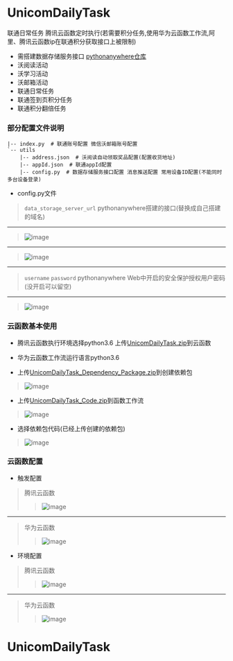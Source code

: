 # UnicomDailyTask
联通日常任务 腾讯云函数定时执行(若需要积分任务,使用华为云函数工作流,阿里、腾讯云函数ip在联通积分获取接口上被限制)

+ 需搭建数据存储服务接口 [pythonanywhere仓库](https://github.com/rhming/pythonanywhere)
+ 沃阅读活动
+ 沃学习活动
+ 沃邮箱活动
+ 联通日常任务
+ 联通签到页积分任务
+ 联通积分翻倍任务

### 部分配置文件说明
```
|-- index.py  # 联通账号配置 微信沃邮箱账号配置
`-- utils
    |-- address.json  # 沃阅读自动领取奖品配置(配置收货地址)
    |-- appId.json  # 联通appId配置
    |-- config.py  # 数据存储服务接口配置 消息推送配置 常用设备ID配置(不能同时多台设备登录)
```
+ config.py文件
> `data_storage_server_url` pythonanywhere搭建的接口(替换成自己搭建的域名)
--- ---
> ![image](https://user-images.githubusercontent.com/49028484/133171069-60857c48-8277-4b57-8972-847c5aec1cd5.png)
--- ---
> ![image](https://user-images.githubusercontent.com/49028484/133170462-293d2800-172c-47c5-b5c5-21d0f0c98c2c.png)
--- ---
> `username` `password` pythonanywhere Web中开启的安全保护授权用户密码(没开启可以留空)
--- ---
> ![image](https://user-images.githubusercontent.com/49028484/133170503-f8ec2681-e7db-4de7-9246-142a541397dd.png)


### 云函数基本使用
+ 腾讯云函数执行环境选择python3.6 上传[UnicomDailyTask.zip](https://github.com/rhming/UnicomDailyTask/releases/download/1.0/UnicomDailyTask.zip)到云函数

+ 华为云函数工作流运行语言python3.6 
+ 上传[UnicomDailyTask_Dependency_Package.zip](https://github.com/rhming/UnicomDailyTask/releases/download/1.0/UnicomDailyTask_Dependency_Package.zip)到创建依赖包
> ![image](https://user-images.githubusercontent.com/49028484/135639814-21803aff-1bd1-431e-adda-43243643bc00.png)
+ 上传[UnicomDailyTask_Code.zip](https://github.com/rhming/UnicomDailyTask/releases/download/1.0/UnicomDailyTask_Code.zip)到函数工作流  
> ![image](https://user-images.githubusercontent.com/49028484/135639935-b371a3ba-de47-448c-bc64-2f33e37f689f.png)
+ 选择依赖包代码(已经上传创建的依赖包)
> ![image](https://user-images.githubusercontent.com/49028484/135701797-245b02a9-1cba-45d7-9c0b-56a29af3ad22.png)
### 云函数配置
+ 触发配置
> 腾讯云函数
>> ![image](https://user-images.githubusercontent.com/49028484/132980589-59cd80dd-be5e-4535-92b0-38b4c35b2ca5.png)
--- ---
> 华为云函数
>> ![image](https://user-images.githubusercontent.com/49028484/135640314-395134c8-b32c-4f25-bc2b-3a30d9285dc1.png)
+ 环境配置
> 腾讯云函数
>> ![image](https://user-images.githubusercontent.com/49028484/132981224-2b93c0b2-4be7-4745-a440-d58c61f96598.png)
--- ---
> 华为云函数
>> ![image](https://user-images.githubusercontent.com/49028484/135640363-3f42e111-de16-4298-9a7c-e41ad6e60493.png)
# UnicomDailyTask

